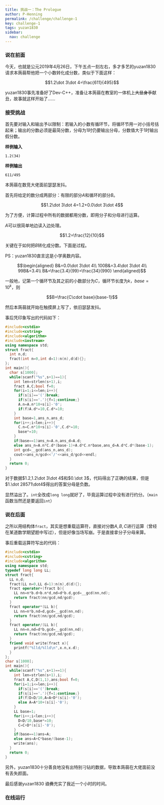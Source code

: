 ```yaml
---
title: 挑战一：The Prologue
author: P-Henning
permalink: /challenge/challenge-1
key: challenge-1
tags: yuzan1830
sidebar:
  nav: challenge
---
```


### 说在前面

今天，也就是公元2019年4月26日，下午五点一刻左右，多才多艺的yuzan1830请求本蒟蒻帮他把一个小数转化成分数，类似于下面这样：

$$1.2\dot 3\dot 4=\frac{611}{495}$$

yuzan1830事先准备好了Dev-C++，准备让本蒟蒻在教室的一体机上~~大显身手~~献丑，故事就这样开始了……

<!--more-->

### 接受挑战

首先要对输入和输出予以限制：若输入的小数有循环节，将循环节用一对小括号括起来；输出的分数必须是最简分数，分母为$1$时仍要输出分母，分数值大于$1$时输出假分数。

**样例输入**

    1.2(34)
    
**样例输出**

    611/495

本蒟蒻在数竞大佬面前瑟瑟发抖。

首先将给定的数分成两部分：有限的部分$A$和循环的部分$B$。

$$1.2\dot 3\dot 4=1.2+0.0\dot 3\dot 4$$

为了方便，计算过程中所有的数据都用分数，即用分子和分母进行运算。

$A$可以很简单地边读入边处理。

$$1.2=\frac{12}{10}$$

关键在于如何把$B$转化成分数。下面是过程。

PS：yuzan1830直言这是小学奥数内容。

$$\begin{aligned}
B&=0.0\dot 3\dot 4\\
100B&=3.4\dot 3\dot 4\\
99B&=3.4\\
B&=\frac{3.4}{99}=\frac{34}{990}
\end{aligned}$$

一般地，记第一个循环节及其之前的小数部分为$C$，循环节长度为$k$，$base=10^k$，则

$$B=\frac{C\cdot base}{base-1}$$

然后本蒟蒻就开始在触摸屏上写了，依旧瑟瑟发抖。

事后凭印象写出的代码如下：

```cpp
#include<cstdio>
#include<cstring>
#include<algorithm>
#include<iostream>
using namespace std;
struct fract{
  int n,d;
  fract(int n=0,int d=1):n(n),d(d){};
};
int main(){
  char s[1000];
  while(scanf("%s",s+1)==1){
    int len=strlen(s+1),i;
    fract A,C;bool f=0;
    for(i=1;i<=len;i++){
      if(s[i]=='(')break;
      if(s[i]=='.'){f=1;continue;}
      A.n=A.n*10+s[i]-'0';
      if(f)A.d*=10,C.d*=10;
    }
    int base=1,ans_n,ans_d;
    for(i++;i<len;i++){
      C.n=C.n*10+s[i]-'0',C.d*=10;
      base*=10;
    }
    if(base==1)ans_n=A.n,ans_d=A.d;
    else ans_n=A.n*C.d*(base-1)+A.d*C.n*base,ans_d=A.d*C.d*(base-1);
    int gcd=__gcd(ans_n,ans_d);
    cout<<ans_n/gcd<<'/'<<ans_d/gcd<<endl;
  }
  return 0;
}
```

对于数据$1.2,1.2\dot 3\dot 4$和$0.\dot 3$，代码得出了正确的结果，但是$1.\dot 28571\dot4$得出的答案分母是负数。

显然溢出了。`int`全改成`long long`就好了，毕竟运算过程中没有进行约分。（`main`函数当然还是要返回`int`）

### 说在后面

之所以用结构体`fract`，其实是想重载运算符，直接对分数$A,B,C$进行运算（曾经在某道数学期望题中写过），但是好像当场写崩。于是直接拿分子分母来算。

事后重载运算符写出的代码：

```cpp
#include<cstdio>
#include<cstring>
#include<algorithm>
using namespace std;
typedef long long LL;
struct fract{
  LL n,d;
  fract(LL n=0,LL d=1):n(n),d(d){};
  fract operator+(fract b){
    LL nn=n*b.d+b.n*d,nd=d*b.d,gcd=__gcd(nn,nd);
    return fract(nn/gcd,nd/gcd);
  }
  fract operator*(LL b){
    LL nn=n*b,nd=d,gcd=__gcd(nn,nd);
    return fract(nn/gcd,nd/gcd);
  }
  fract operator/(LL b){
    LL nn=n,nd=d*b,gcd=__gcd(nn,nd);
    return fract(nn/gcd,nd/gcd);
  }
  friend void write(fract x){
    printf("%lld/%lld\n",x.n,x.d);
  }
};
char s[1000];
int main(){
  while(scanf("%s",s+1)==1){
    int len=strlen(s+1),i;
    fract A,C,D(1,1),ans;bool f=0;
    for(i=1;i<=len;i++){
      if(s[i]=='(')break;
      if(s[i]=='.'){f=1;continue;}
      if(f)D=D/10,A=A+D*(s[i]-'0');
      else A=A*10+(s[i]-'0');
    }
    LL base=1;
    for(i++;i<len;i++){
      D=D/10,base*=10;
      C=C+D*(s[i]-'0');
    }
    if(base==1)ans=A;
    else ans=A+C*base/(base-1);
    write(ans);
  }
  return 0;
}
```

另外，yuzan1830十分善良地没有出特别刁钻的数据，导致本蒟蒻在大佬面前没有丢失颜面。

最后感谢yuzan1830 ~~浪费~~充实了我近一个小时的时间。

### 在线运行

<div data-pym-src="https://www.jdoodle.com/embed/v0/1Vhk"></div>

<script src="https://www.jdoodle.com/assets/jdoodle-pym.min.js" type="text/javascript"></script>
